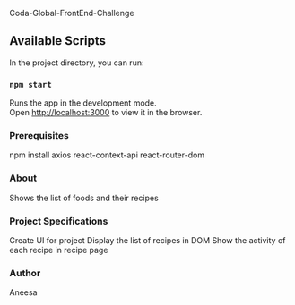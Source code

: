 Coda-Global-FrontEnd-Challenge 

## Available Scripts

In the project directory, you can run:

### `npm start`

Runs the app in the development mode.<br />
Open [http://localhost:3000](http://localhost:3000) to view it in the browser.

### Prerequisites

npm install axios react-context-api react-router-dom 

### About
Shows the list of foods and their recipes

### Project Specifications
Create UI for project
Display the list of recipes in DOM
Show the activity of each recipe in recipe page

### Author
Aneesa
